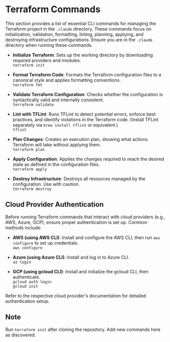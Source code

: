 # Terraform Commands

This section provides a list of essential CLI commands for managing the Terraform project in the `.claude` directory. These commands focus on initialization, validation, formatting, linting, planning, applying, and destroying infrastructure configurations. Ensure you are in the `.claude` directory when running these commands.

- **Initialize Terraform**: Sets up the working directory by downloading required providers and modules.  
  `terraform init`

- **Format Terraform Code**: Formats the Terraform configuration files to a canonical style and applies formatting conventions.  
  `terraform fmt`

- **Validate Terraform Configuration**: Checks whether the configuration is syntactically valid and internally consistent.  
  `terraform validate`

- **Lint with TFLint**: Runs TFLint to detect potential errors, enforce best practices, and identify violations in the Terraform code. (Install TFLint separately via `brew install tflint` or equivalent.)  
  `tflint`

- **Plan Changes**: Creates an execution plan, showing what actions Terraform will take without applying them.  
  `terraform plan`

- **Apply Configuration**: Applies the changes required to reach the desired state as defined in the configuration files.  
  `terraform apply`

- **Destroy Infrastructure**: Destroys all resources managed by the configuration. Use with caution.  
  `terraform destroy`

## Cloud Provider Authentication

Before running Terraform commands that interact with cloud providers (e.g., AWS, Azure, GCP), ensure proper authentication is set up. Common methods include:

- **AWS (using AWS CLI)**: Install and configure the AWS CLI, then run `aws configure` to set up credentials.  
  `aws configure`

- **Azure (using Azure CLI)**: Install and log in to Azure CLI.  
  `az login`

- **GCP (using gcloud CLI)**: Install and initialize the gcloud CLI, then authenticate.  
  `gcloud auth login`  
  `gcloud init`

Refer to the respective cloud provider's documentation for detailed authentication setup.

## Note
Run `terraform init` after cloning the repository. Add new commands here as discovered.